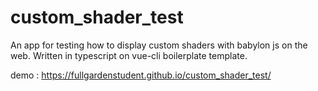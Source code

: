 # custom_shader_test
An app for testing how to display custom shaders with babylon js on the web. Written in typescript on vue-cli boilerplate template.


demo : https://fullgardenstudent.github.io/custom_shader_test/
